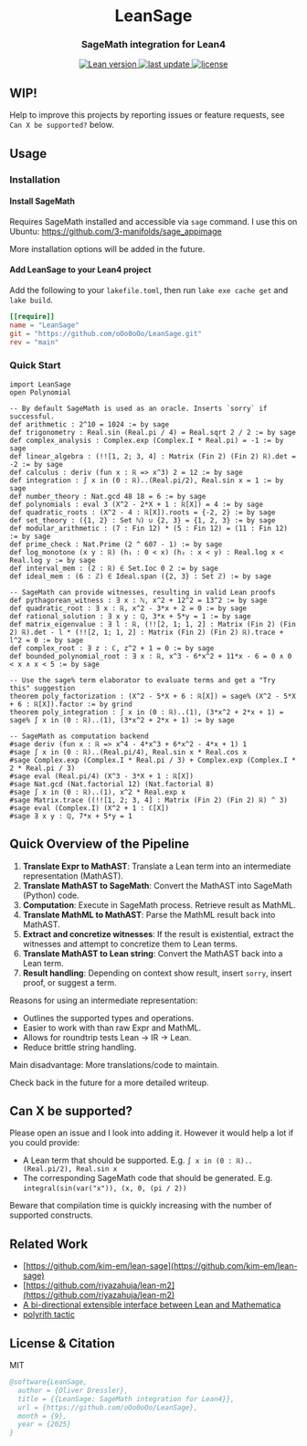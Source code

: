 <h1 align="center">
  LeanSage
</h1>

<h3 align="center">SageMath integration for Lean4</h3>

<p align="center">
  <a href="https://github.com/leanprover/lean4/releases/tag/v4.23.0">
    <img src="https://img.shields.io/badge/Lean-v4.23.0-blue" alt="Lean version" />
  </a>
  <a href="">
    <img src="https://img.shields.io/github/last-commit/oOo0oOo/LeanSage" alt="last update" />
  </a>
  <a href="https://github.com/oOo0oOo/LeanSage/blob/main/LICENSE">
    <img src="https://img.shields.io/github/license/oOo0oOo/LeanSage.svg" alt="license" />
  </a>
</p>

## WIP!

Help to improve this projects by reporting issues or feature requests, see `Can X be supported?` below.

## Usage

### Installation

#### Install SageMath

Requires SageMath installed and accessible via `sage` command. I use this on Ubuntu:
https://github.com/3-manifolds/sage_appimage

More installation options will be added in the future.

#### Add LeanSage to your Lean4 project

Add the following to your `lakefile.toml`, then run `lake exe cache get` and `lake build`.

```toml
[[require]]
name = "LeanSage"
git = "https://github.com/oOo0oOo/LeanSage.git"
rev = "main"
```

### Quick Start

```lean
import LeanSage
open Polynomial

-- By default SageMath is used as an oracle. Inserts `sorry` if successful.
def arithmetic : 2^10 = 1024 := by sage
def trigonometry : Real.sin (Real.pi / 4) = Real.sqrt 2 / 2 := by sage
def complex_analysis : Complex.exp (Complex.I * Real.pi) = -1 := by sage
def linear_algebra : (!![1, 2; 3, 4] : Matrix (Fin 2) (Fin 2) ℝ).det = -2 := by sage
def calculus : deriv (fun x : ℝ => x^3) 2 = 12 := by sage
def integration : ∫ x in (0 : ℝ)..(Real.pi/2), Real.sin x = 1 := by sage
def number_theory : Nat.gcd 48 18 = 6 := by sage
def polynomials : eval 3 (X^2 - 2*X + 1 : ℝ[X]) = 4 := by sage
def quadratic_roots : (X^2 - 4 : ℝ[X]).roots = {-2, 2} := by sage
def set_theory : ({1, 2} : Set ℕ) ∪ {2, 3} = {1, 2, 3} := by sage
def modular_arithmetic : (7 : Fin 12) * (5 : Fin 12) = (11 : Fin 12) := by sage
def prime_check : Nat.Prime (2 ^ 607 - 1) := by sage
def log_monotone (x y : ℝ) (h₁ : 0 < x) (h₂ : x < y) : Real.log x < Real.log y := by sage
def interval_mem : (2 : ℝ) ∈ Set.Ioc 0 2 := by sage
def ideal_mem : (6 : ℤ) ∈ Ideal.span ({2, 3} : Set ℤ) := by sage

-- SageMath can provide witnesses, resulting in valid Lean proofs
def pythagorean_witness : ∃ x : ℕ, x^2 + 12^2 = 13^2 := by sage
def quadratic_root : ∃ x : ℝ, x^2 - 3*x + 2 = 0 := by sage
def rational_solution : ∃ x y : ℚ, 3*x + 5*y = 1 := by sage
def matrix_eigenvalue : ∃ l : ℝ, (!![2, 1; 1, 2] : Matrix (Fin 2) (Fin 2) ℝ).det - l * (!![2, 1; 1, 2] : Matrix (Fin 2) (Fin 2) ℝ).trace + l^2 = 0 := by sage
def complex_root : ∃ z : ℂ, z^2 + 1 = 0 := by sage
def bounded_polynomial_root : ∃ x : ℝ, x^3 - 6*x^2 + 11*x - 6 = 0 ∧ 0 < x ∧ x < 5 := by sage

-- Use the sage% term elaborator to evaluate terms and get a "Try this" suggestion
theorem poly_factorization : (X^2 - 5*X + 6 : ℝ[X]) = sage% (X^2 - 5*X + 6 : ℝ[X]).factor := by grind
theorem poly_integration : ∫ x in (0 : ℝ)..(1), (3*x^2 + 2*x + 1) = sage% ∫ x in (0 : ℝ)..(1), (3*x^2 + 2*x + 1) := by sage

-- SageMath as computation backend
#sage deriv (fun x : ℝ => x^4 - 4*x^3 + 6*x^2 - 4*x + 1) 1
#sage ∫ x in (0 : ℝ)..(Real.pi/4), Real.sin x * Real.cos x
#sage Complex.exp (Complex.I * Real.pi / 3) + Complex.exp (Complex.I * 2 * Real.pi / 3)
#sage eval (Real.pi/4) (X^3 - 3*X + 1 : ℝ[X])
#sage Nat.gcd (Nat.factorial 12) (Nat.factorial 8)
#sage ∫ x in (0 : ℝ)..(1), x^2 * Real.exp x
#sage Matrix.trace ((!![1, 2; 3, 4] : Matrix (Fin 2) (Fin 2) ℝ) ^ 3)
#sage eval (Complex.I) (X^2 + 1 : ℂ[X])
#sage ∃ x y : ℚ, 7*x + 5*y = 1
```

## Quick Overview of the Pipeline

1. **Translate Expr to MathAST**: Translate a Lean term into an intermediate representation (MathAST).
2. **Translate MathAST to SageMath**: Convert the MathAST into SageMath (Python) code.
3. **Computation**: Execute in SageMath process. Retrieve result as MathML.
4. **Translate MathML to MathAST**: Parse the MathML result back into MathAST.
5. **Extract and concretize witnesses**: If the result is existential, extract the witnesses and attempt to concretize them to Lean terms.
6. **Translate MathAST to Lean string**: Convert the MathAST back into a Lean term.
7. **Result handling**: Depending on context show result, insert `sorry`, insert proof, or suggest a term.

Reasons for using an intermediate representation:
- Outlines the supported types and operations.
- Easier to work with than raw Expr and MathML.
- Allows for roundtrip tests Lean -> IR -> Lean.
- Reduce brittle string handling.

Main disadvantage: More translations/code to maintain.

Check back in the future for a more detailed writeup.

## Can X be supported?

Please open an issue and I look into adding it. However it would help a lot if you could provide:
- A Lean term that should be supported. E.g. `∫ x in (0 : ℝ)..(Real.pi/2), Real.sin x`
- The corresponding SageMath code that should be generated. E.g. `integral(sin(var("x")), (x, 0, (pi / 2))`

Beware that compilation time is quickly increasing with the number of supported constructs.

## Related Work

- [https://github.com/kim-em/lean-sage](https://github.com/kim-em/lean-sage)
- [https://github.com/riyazahuja/lean-m2](https://github.com/riyazahuja/lean-m2)
- [A bi-directional extensible interface between Lean and Mathematica](https://arxiv.org/abs/2101.07758)
- [polyrith tactic](https://leanprover-community.github.io/mathlib4_docs/Mathlib/Tactic/Polyrith.html)

## License & Citation

MIT

```bibtex
@software{LeanSage,
  author = {Oliver Dressler},
  title = {{LeanSage: SageMath integration for Lean4}},
  url = {https://github.com/oOo0oOo/LeanSage},
  month = {9},
  year = {2025}
}
```